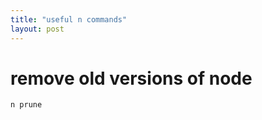 ```yaml
---
title: "useful n commands"
layout: post
---
```


<!-- TODO - add post frontmatter -->

# remove old versions of node

```shell
n prune
```
